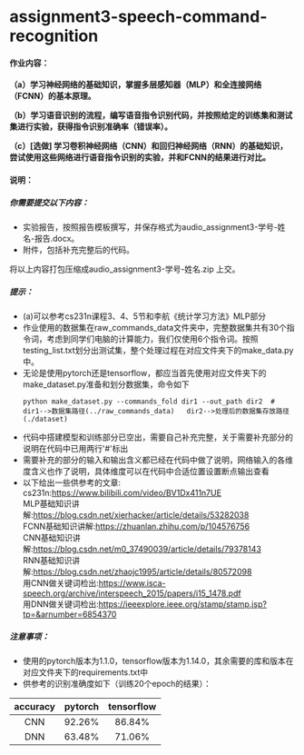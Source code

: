 # assignment3-speech-command-recognition

#### 作业内容：

**（a）学习神经网络的基础知识，掌握多层感知器（MLP）和全连接网络（FCNN）的基本原理。**

**（b）学习语音识别的流程，编写语音指令识别代码，并按照给定的训练集和测试集进行实验，获得指令识别准确率（错误率）。**

**（c）[选做] 学习卷积神经网络（CNN）和回归神经网络（RNN）的基础知识，尝试使用这些网络进行语音指令识别的实验，并和FCNN的结果进行对比。**

#### 说明：

##### 你需要提交以下内容：

+ 实验报告，按照报告模板撰写，并保存格式为audio_assignment3-学号-姓名-报告.docx。
+ 附件，包括补充完整后的代码。

将以上内容打包压缩成audio_assignment3-学号-姓名.zip 上交。

##### 提示：

+ (a)可以参考cs231n课程3、4、5节和李航《统计学习方法》MLP部分
+ 作业使用的数据集在raw_commands_data文件夹中，完整数据集共有30个指令词，考虑到同学们电脑的计算能力，我们仅使用6个指令词。按照testing_list.txt划分出测试集，整个处理过程在对应文件夹下的make_data.py中。
+ 无论是使用pytorch还是tensorflow，都应当首先使用对应文件夹下的make_dataset.py准备和划分数据集，命令如下
  ```shell
  python make_dataset.py --commands_fold dir1 --out_path dir2  # dir1-->数据集路径(../raw_commands_data)   dir2-->处理后的数据集存放路径(./dataset)
  ```
+ 代码中搭建模型和训练部分已空出，需要自己补充完整，关于需要补充部分的说明在代码中已用两行'#'标出
+ 需要补充的部分的输入和输出含义都已经在代码中做了说明，网络输入的各维度含义也作了说明，具体维度可以在代码中合适位置设置断点输出查看
+ 以下给出一些供参考的文章:  
cs231n:https://www.bilibili.com/video/BV1Dx411n7UE  
MLP基础知识讲解:https://blog.csdn.net/xierhacker/article/details/53282038  
FCNN基础知识讲解:https://zhuanlan.zhihu.com/p/104576756  
CNN基础知识讲解:https://blog.csdn.net/m0_37490039/article/details/79378143  
RNN基础知识讲解:https://blog.csdn.net/zhaojc1995/article/details/80572098  
用CNN做关键词检出:https://www.isca-speech.org/archive/interspeech_2015/papers/i15_1478.pdf  
用DNN做关键词检出:https://ieeexplore.ieee.org/stamp/stamp.jsp?tp=&arnumber=6854370  


##### 注意事项：
+ 使用的pytorch版本为1.1.0，tensorflow版本为1.14.0，其余需要的库和版本在对应文件夹下的requirements.txt中
+ 供参考的识别准确度如下（训练20个epoch的结果）：

| accuracy | pytorch | tensorflow |
|:--------:|:-------:|:----------:|
| CNN      | 92.26%  | 86.84%     |
| DNN      | 63.48%  | 71.06%     |

